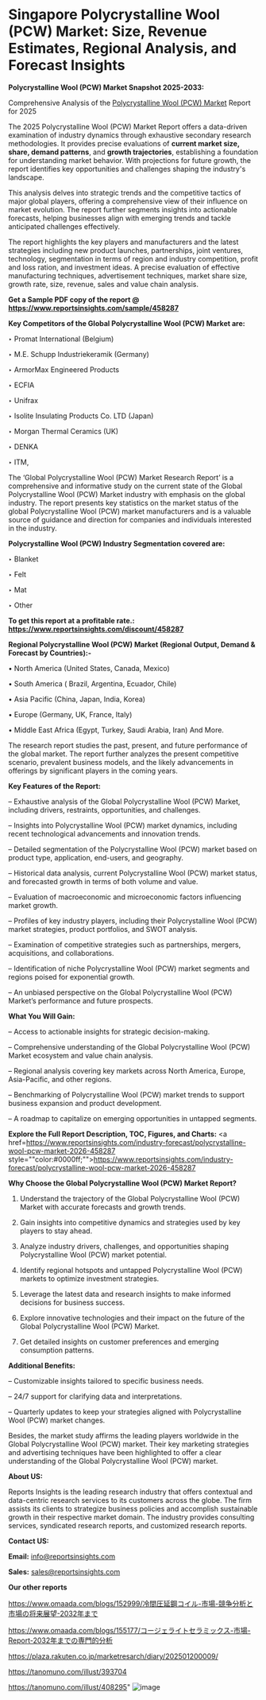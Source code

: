 # Singapore Polycrystalline Wool (PCW) Market: Size, Revenue Estimates, Regional Analysis, and Forecast Insights

<strong>Polycrystalline Wool (PCW) Market Snapshot 2025-2033:</strong>

Comprehensive Analysis of the <a href=https://www.reportsinsights.com/sample/458287>Polycrystalline Wool (PCW) Market</a> Report for 2025

The 2025 Polycrystalline Wool (PCW) Market Report offers a data-driven examination of industry dynamics through exhaustive secondary research methodologies. It provides precise evaluations of <strong>current market size, share, demand patterns</strong>, and <strong>growth trajectories</strong>, establishing a foundation for understanding market behavior. With projections for future growth, the report identifies key opportunities and challenges shaping the industry's landscape.

This analysis delves into strategic trends and the competitive tactics of major global players, offering a comprehensive view of their influence on market evolution. The report further segments insights into actionable forecasts, helping businesses align with emerging trends and tackle anticipated challenges effectively.

The report highlights the key players and manufacturers and the latest strategies including new product launches, partnerships, joint ventures, technology, segmentation in terms of region and industry competition, profit and loss ration, and investment ideas. A precise evaluation of effective manufacturing techniques, advertisement techniques, market share size, growth rate, size, revenue, sales and value chain analysis.

<strong>Get a Sample PDF copy of the report @ <a href=https://www.reportsinsights.com/sample/458287 style=color:#0000ff;>https://www.reportsinsights.com/sample/458287</a></strong>

<strong>Key Competitors of the Global Polycrystalline Wool (PCW) Market are:</strong>

‣ Promat International (Belgium)

‣ M.E. Schupp Industriekeramik (Germany)

‣ ArmorMax Engineered Products

‣ ECFIA

‣ Unifrax

‣ Isolite Insulating Products Co. LTD (Japan)

‣ Morgan Thermal Ceramics (UK)

‣ DENKA

‣ ITM,

The ‘Global Polycrystalline Wool (PCW) Market Research Report’ is a comprehensive and informative study on the current state of the Global Polycrystalline Wool (PCW) Market industry with emphasis on the global industry. The report presents key statistics on the market status of the global Polycrystalline Wool (PCW) market manufacturers and is a valuable source of guidance and direction for companies and individuals interested in the industry.

<strong>Polycrystalline Wool (PCW) Industry Segmentation covered are:</strong>

‣ Blanket

‣ Felt

‣ Mat

‣ Other

<strong>To get this report at a profitable rate.: <a href=https://www.reportsinsights.com/discount/458287 style=color:#0000ff;>https://www.reportsinsights.com/discount/458287</a></strong>

<strong>Regional Polycrystalline Wool (PCW) Market (Regional Output, Demand &amp; Forecast by Countries):-</strong>

• North America (United States, Canada, Mexico)

• South America ( Brazil, Argentina, Ecuador, Chile)

• Asia Pacific (China, Japan, India, Korea)

• Europe (Germany, UK, France, Italy)

• Middle East Africa (Egypt, Turkey, Saudi Arabia, Iran) And More.

The research report studies the past, present, and future performance of the global market. The report further analyzes the present competitive scenario, prevalent business models, and the likely advancements in offerings by significant players in the coming years.

<strong>Key Features of the Report:</strong>

– Exhaustive analysis of the Global Polycrystalline Wool (PCW) Market, including drivers, restraints, opportunities, and challenges.

– Insights into Polycrystalline Wool (PCW) market dynamics, including recent technological advancements and innovation trends.

– Detailed segmentation of the Polycrystalline Wool (PCW) market based on product type, application, end-users, and geography.

– Historical data analysis, current Polycrystalline Wool (PCW) market status, and forecasted growth in terms of both volume and value.

– Evaluation of macroeconomic and microeconomic factors influencing market growth.

– Profiles of key industry players, including their Polycrystalline Wool (PCW) market strategies, product portfolios, and SWOT analysis.

– Examination of competitive strategies such as partnerships, mergers, acquisitions, and collaborations.

– Identification of niche Polycrystalline Wool (PCW) market segments and regions poised for exponential growth.

– An unbiased perspective on the Global Polycrystalline Wool (PCW) Market’s performance and future prospects.

<strong>What You Will Gain:</strong>

– Access to actionable insights for strategic decision-making.

– Comprehensive understanding of the Global Polycrystalline Wool (PCW) Market ecosystem and value chain analysis.

– Regional analysis covering key markets across North America, Europe, Asia-Pacific, and other regions.

– Benchmarking of Polycrystalline Wool (PCW) market trends to support business expansion and product development.

– A roadmap to capitalize on emerging opportunities in untapped segments.

<strong>Explore the Full Report Description, TOC, Figures, and Charts:</strong>
<a href=https://www.reportsinsights.com/industry-forecast/polycrystalline-wool-pcw-market-2026-458287 style=""color:#0000ff;"">https://www.reportsinsights.com/industry-forecast/polycrystalline-wool-pcw-market-2026-458287</a>

<strong>Why Choose the Global Polycrystalline Wool (PCW) Market Report?</strong>

1. Understand the trajectory of the Global Polycrystalline Wool (PCW) Market with accurate forecasts and growth trends.

2. Gain insights into competitive dynamics and strategies used by key players to stay ahead.

3. Analyze industry drivers, challenges, and opportunities shaping Polycrystalline Wool (PCW) market potential.

4. Identify regional hotspots and untapped Polycrystalline Wool (PCW) markets to optimize investment strategies.

5. Leverage the latest data and research insights to make informed decisions for business success.

6. Explore innovative technologies and their impact on the future of the Global Polycrystalline Wool (PCW) Market.

7. Get detailed insights on customer preferences and emerging consumption patterns.

<strong>Additional Benefits:</strong>

– Customizable insights tailored to specific business needs.

– 24/7 support for clarifying data and interpretations.

– Quarterly updates to keep your strategies aligned with Polycrystalline Wool (PCW) market changes.

Besides, the market study affirms the leading players worldwide in the Global Polycrystalline Wool (PCW) market. Their key marketing strategies and advertising techniques have been highlighted to offer a clear understanding of the Global Polycrystalline Wool (PCW) market.

<strong><strong>About US</strong>:</strong>

Reports Insights is the leading research industry that offers contextual and data-centric research services to its customers across the globe. The firm assists its clients to strategize business policies and accomplish sustainable growth in their respective market domain. The industry provides consulting services, syndicated research reports, and customized research reports.

<strong>Contact US:</strong>

<p class=><b>Email:</b> <a href=mailto:info@reportsinsights.com>info@reportsinsights.com</a></p>
<p class=><b>Sales:</b> <a href=mailto:sales@reportsinsights.com>sales@reportsinsights.com</a></p>

<strong>Our other reports</strong>

<a href=https://www.omaada.com/blogs/152999/冷間圧延鋼コイル-市場-競争分析と市場の将来展望-2032年まで>https://www.omaada.com/blogs/152999/冷間圧延鋼コイル-市場-競争分析と市場の将来展望-2032年まで</a>

<a href=https://www.omaada.com/blogs/155177/コージェライトセラミックス-市場-Report-2032年までの専門的分析>https://www.omaada.com/blogs/155177/コージェライトセラミックス-市場-Report-2032年までの専門的分析</a>

<a href=https://plaza.rakuten.co.jp/marketresarch/diary/202501200009/>https://plaza.rakuten.co.jp/marketresarch/diary/202501200009/</a>

<a href=https://tanomuno.com/illust/393704>https://tanomuno.com/illust/393704</a>

<a href=https://tanomuno.com/illust/408295>https://tanomuno.com/illust/408295</a>"
![image](https://github.com/user-attachments/assets/7562d67d-e7c1-459e-b825-2431bf6e5b1c)
